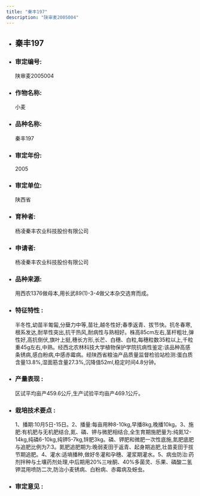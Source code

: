 ```yaml
---
title: "秦丰197"
description: "陕审麦2005004"
---
```

* ## 秦丰197
* ###  审定编号:  
   陕审麦2005004

*  ### 作物名称:  
   小麦

*   ###  品种名称: 
    秦丰197

*   ### 审定年份: 
    2005

*   ### 审定单位:  
    陕西省

*   ### 育种者:  
    杨凌秦丰农业科技股份有限公司

*   ### 申请者:  
    杨凌秦丰农业科技股份有限公司

*   ### 品种来源:  
    用西农1376做母本,用长武89(1)-3-4做父本杂交选育而成。

*   ### 特征特性 : 
    半冬性,幼苗半匍匐,分蘖力中等,苗壮,越冬性好;春季返青、拔节快。抗冬春寒,根系发达,耐旱性突出,抗干热风,耐病性与熟相好。株高85cm左右,茎杆粗壮,弹性好,高抗倒伏,旗叶上挺,穗长方形,长芒、白穗、白粒,每穗粒数35粒以上,千粒重45g左右,中熟。经西北农林科技大学植物保护学院抗病性鉴定:该品种高感条锈病,感白粉病,中感赤霉病。经陕西省粮油产品质量监督检验站检测:蛋白质含量13.8%,湿面筋含量27.3%,沉降值52ml,稳定时间4.8分钟。

*   ### 产量表现 : 
    区试平均亩产459.6公斤,生产试验平均亩产469.1公斤。

*   ### 栽培技术要点 : 
    1、播期:10月5日-15日。2、播量:每亩用种8-10kg,早播8kg,晚播10kg。3、施肥:有机肥与无机肥结合,氮、磷、钾与微肥相结合,全生育期施肥量为:纯氮12-14kg,纯磷6-10kg,纯钾5-7kg,锌肥3kg。磷、钾肥和微肥一次性底施,氮肥底肥与追肥比例为7:3。氮肥追肥期为:晚弱麦田于返青、起身期追肥,壮苗麦田于拔节期追肥。4、灌水:适墒播种,做好冬灌和孕穗、灌浆期灌水。5、病虫防治:药剂拌种与土壤药剂处理,中后期用20%三唑酮、40%多菌灵、乐果、磷酸二氢钾混用喷防二次,防治小麦锈病、白粉病、赤霉病及蚜虫。

*   ### 审定意见 : 
    
